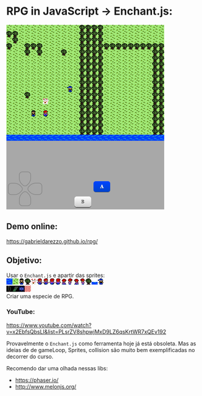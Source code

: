 # RPG in JavaScript -> Enchant.js:
![Demo do Game](docs/demo-game.png)   

## Demo online:
https://gabrieldarezzo.github.io/rpg/


## Objetivo:
Usar o `Enchant.js` e apartir das sprites:
![Sprites](sprites.png)   
![Items](items.png)   
Criar uma especie de RPG.


### YouTube:
https://www.youtube.com/watch?v=x2EbfsQbsLI&list=PLsrZV8shpwjMxD9LZ6qsKrtWR7xQEv192


Provavelmente o `Enchant.js` como  ferramenta hoje já está obsoleta.
Mas as ideias de de gameLoop, Sprites, collision são muito bem exemplificadas no decorrer do curso.
 
Recomendo dar uma olhada nessas libs:
 * https://phaser.io/  
 * http://www.melonjs.org/  


